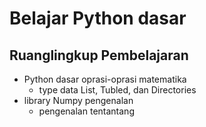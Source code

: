 # Belajar Python dasar
## Ruanglingkup Pembelajaran
* Python dasar oprasi-oprasi matematika
    - type data List, Tubled, dan Directories
* library Numpy pengenalan 
    - pengenalan tentantang 
